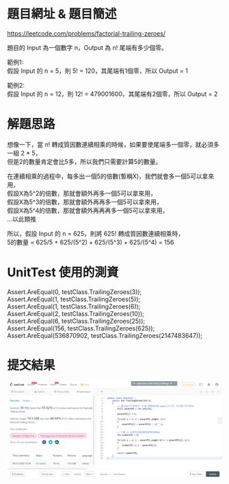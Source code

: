 # 題目網址 & 題目簡述  
https://leetcode.com/problems/factorial-trailing-zeroes/  
  
題目的 Input 為一個數字 n，Output 為 n! 尾端有多少個零。  

範例1:  
假設 Input 的 n = 5，則 5! = 120，其尾端有1個零，所以 Output = 1  

範例2:  
假設 Input 的 n = 12，則 12! = 479001600，其尾端有2個零，所以 Output = 2  
  
# 解題思路  
想像一下，當 n! 轉成質因數連續相乘的時候，如果要使尾端多一個零，就必須多一組 2 * 5，    
但是2的數量肯定會比5多，所以我們只需要計算5的數量。  

在連續相乘的過程中，每多出一個5的倍數(暫稱X)，我們就會多一個5可以拿來用，  
假設X為5^2的倍數，那就會額外再多一個5可以拿來用，  
假設X為5^3的倍數，那就會額外再再多一個5可以拿來用，  
假設X為5^4的倍數，那就會額外再再再多一個5可以拿來用，  
...以此類推  
  
所以，假設 Input 的 n = 625，則將 625! 轉成質因數連續相乘時，     
5的數量 = 625/5 + 625/(5^2) + 625/(5^3) + 625/(5^4) = 156  

# UnitTest 使用的測資  
Assert.AreEqual(0, testClass.TrailingZeroes(3));  
Assert.AreEqual(1, testClass.TrailingZeroes(5));  
Assert.AreEqual(1, testClass.TrailingZeroes(6));  
Assert.AreEqual(2, testClass.TrailingZeroes(10));  
Assert.AreEqual(6, testClass.TrailingZeroes(25));  
Assert.AreEqual(156, testClass.TrailingZeroes(625));  
Assert.AreEqual(536870902, testClass.TrailingZeroes(2147483647));  

# 提交結果  
![image](https://raw.githubusercontent.com/Jacky20200711/LeetCode/master/Q172(Factorial%20Trailing%20Zeroes)/SuccessShot.PNG)
&emsp;
&emsp;
